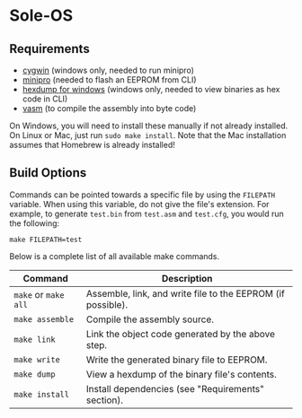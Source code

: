 # Sole-OS

## Requirements
* [cygwin](https://www.cygwin.com/) (windows only, needed to run minipro)
* [minipro](https://gitlab.com/DavidGriffith/minipro/) (needed to flash an EEPROM from CLI)
* [hexdump for windows](https://www.di-mgt.com.au/hexdump-for-windows.html) (windows only, needed to view binaries as hex code in CLI)
* [vasm](http://sun.hasenbraten.de/vasm/) (to compile the assembly into byte code)

On Windows, you will need to install these manually if not already installed.
On Linux or Mac, just run `sudo make install`. Note that the Mac installation assumes that Homebrew is already installed!

## Build Options
Commands can be pointed towards a specific file by using the `FILEPATH` variable.
When using this variable, do not give the file's extension.
For example, to generate `test.bin` from `test.asm` and `test.cfg`, you would run the following:
```
make FILEPATH=test
```
Below is a complete list of all available make commands.

|Command|Description|
|---|---|
|`make` or `make all`|Assemble, link, and write file to the EEPROM (if possible).|
|`make assemble`|Compile the assembly source.|
|`make link`|Link the object code generated by the above step.|
|`make write`|Write the generated binary file to EEPROM.|
|`make dump`|View a hexdump of the binary file's contents.|
|`make install`|Install dependencies (see "Requirements" section).|

